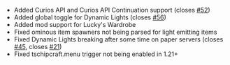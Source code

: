 - Added Curios API and Curios API Continuation support (closes [#52](https://github.com/Tschipcraft/dynamiclights/issues/52))
- Added global toggle for Dynamic Lights (closes [#56](https://github.com/Tschipcraft/dynamiclights/issues/56))
- Added mod support for Lucky's Wardrobe
- Fixed ominous item spawners not being parsed for light emitting items
- Fixed Dynamic Lights breaking after some time on paper servers (closes [#45](https://github.com/Tschipcraft/dynamiclights/issues/45), closes [#21](https://github.com/Tschipcraft/dynamiclights/issues/21))
- Fixed tschipcraft.menu trigger not being enabled in 1.21+
